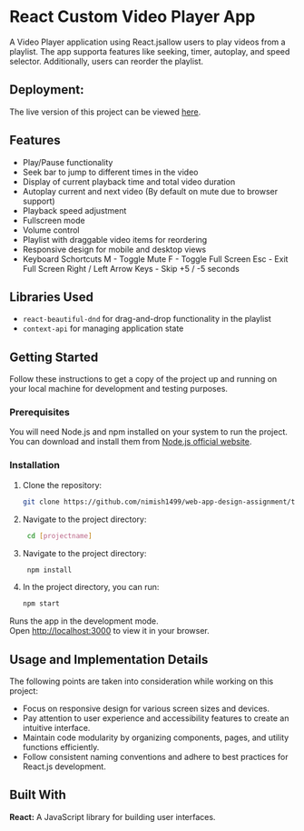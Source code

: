 

# React Custom Video Player App

A Video Player application using React.jsallow users to play videos from a playlist. The app supporta features like seeking, timer, autoplay, and speed selector. Additionally, users can reorder the playlist.

## Deployment:

The live version of this project can be viewed [here](https://custom-video-player-dnd.netlify.app/).

## Features

- Play/Pause functionality
- Seek bar to jump to different times in the video
- Display of current playback time and total video duration
- Autoplay current and next video (By default on mute due to browser support)
- Playback speed adjustment
- Fullscreen mode
- Volume control
- Playlist with draggable video items for reordering
- Responsive design for mobile and desktop views
- Keyboard Schortcuts 
  M - Toggle Mute
  F - Toggle Full Screen
  Esc - Exit Full Screen
  Right / Left Arrow Keys - Skip +5 / -5 seconds

## Libraries Used

- `react-beautiful-dnd` for drag-and-drop functionality in the playlist
- `context-api` for managing application state





## Getting Started

Follow these instructions to get a copy of the project up and running on your local machine for development and testing purposes.

### Prerequisites

You will need Node.js and npm installed on your system to run the project. You can download and install them from [Node.js official website](https://nodejs.org/).

### Installation

1. Clone the repository:
   ```sh
   git clone https://github.com/nimish1499/web-app-design-assignment/tree/main
2. Navigate to the project directory:
   ```sh
    cd [projectname]

3. Navigate to the project directory:
   ```sh
    npm install

4. In the project directory, you can run:
   ```sh
   npm start
Runs the app in the development mode.\
Open [http://localhost:3000](http://localhost:3000) to view it in your browser.


## Usage and Implementation Details

The following points are taken into consideration while working on this project:

- Focus on responsive design for various screen sizes and devices.
- Pay attention to user experience and accessibility features to create an intuitive interface.
- Maintain code modularity by organizing components, pages, and utility functions efficiently.
- Follow consistent naming conventions and adhere to best practices for React.js development.


## Built With
**React:**  A JavaScript library for building user interfaces.


   
